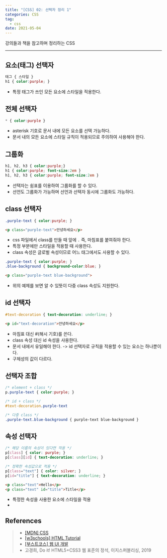 ```yaml
---  
title: "[CSS] 02: 선택자 정리 1"
categories: CSS  
tag:
  - css
date: 2021-05-04
--- 
```


강의들과 책을 참고하며 정리하는 CSS

---

## 요소(태그) 선택자

```css
태그 { 스타일 }
h1 { color:purple; }
```

- 특정 태그가 쓰인 모든 요소에 스타일을 적용한다.

## 전체 선택자

```css
* { color:purple }
```

- asterisk 기호로 문서 내에 모든 요소를 선택 가능하다.
- 문서 내의 모든 요소에 스타일 규칙이 적용되므로 주의하여 사용해야 한다.

## 그룹화

```css
h1, h2, h3 { color:purple;}
h1 { color:purple; font-size:2em }
h1, h2, h3 { color:purple; font-size:2em }
```

- 선택자는 쉼표를 이용하여 그룹화를 할 수 있다.
- 선언도 그룹화가 가능하며 선언과 선택자 동시에 그룹화도 가능하다.

## class 선택자

```css
.purple-text { color:purple; }
```

```html
<p class="purple-text">안녕하세요</p>
```

- css 파일에서 class를 만들 때 앞에 `.` 즉, 마침표를 붙여줘야 한다.
- 특정 부분에만 스타일을 적용할 때 사용한다.
- class 속성은 글로벌 속성이므로 어느 태그에서도 사용할 수 있다.

```css
.purple-text { color:purple; }
.blue-background { background-color:blue; }
```

```html
<p class="purple-text blue-background">
```

- 위의 예제를 보면 알 수 있뜻이 다중 class 속성도 지원한다. 

## id 선택자

```css
#text-decoration { text-decoration: underline; }
```

```html
<p id="text-decoration">안녕하세요</p>
```

- 마침표 대신 #(해시 기호)를 쓴다.
- class 속성 대신 id 속성을 사용한다.
- 문서 내에서 유일해야 한다. -> id 선택자로 규칙을 적용할 수 있는 요소는 하나뿐이다.
- 구체성의 값이 다르다.

## 선택자 조합

```css
/* element + class */
p.purple-text { color:purple; }

/* id + class */
#text-decoration.purple-text

/* 다중 class */
.purple-text.blue-background { purple-text blue-background }
```

## 속성 선택자

```css
/* 해당 이름의 속성이 있다면 적용 */
p[class] { color: purple; }
p[class][id] { text-decoration: underline; }
```

```css
/* 정확한 속성값으로 적용 */
p[class="text"] { color: silver; }
p[id="title"] { text-decoration: underline; }
```

```html
<p class="text">Hello</p>
<p class="text" id="title">Title</p>
```

- 특정한 속성을 사용한 요소에 스타일을 적용
- 

## References

>- [[MDN] CSS](https://developer.mozilla.org/ko/docs/Web/CSS)
>- [[w3schools] HTML Tutorial](https://www.w3schools.com/css/default.asp)
>- [[부스트코스] 웹 UI 개발](https://www.boostcourse.org/cs120)
>- 고경희, Do it! HTML5+CSS3 웹 표준의 정석, 이지스퍼블리싱, 2019